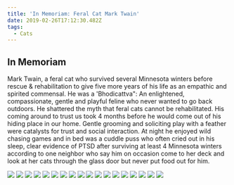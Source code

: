 ```yaml
---
title: 'In Memoriam: Feral Cat Mark Twain'
date: 2019-02-26T17:12:30.482Z
tags:
  - Cats
---
```

## In Memoriam

Mark Twain, a feral cat who survived several Minnesota winters before rescue & rehabilitation to give five more years of his life as an empathic and spirited commensal. He was a 'Bhodicattva": An enlightened, compassionate, gentle and playful feline who never wanted to go back outdoors. He shattered the myth that feral cats cannot be rehabilitated. His coming around to trust us took 4 months before he would come out of his hiding place in our home. Gentle grooming and soliciting play with a feather were catalysts for trust and social interaction. At night he enjoyed wild chasing games and in bed was a cuddle puss who often cried out in his sleep, clear evidence of PTSD after surviving at least 4 Minnesota winters according to one neighbor who say him on occasion come to her deck and look at her cats through the glass door but never put food out for him. 

![](/img/mark-twain1.gif)
![](/img/mark-twain2.gif)
![](/img/mark-twain3.gif)
![](/img/mark-twain4.gif)
![](/img/mark-twain5.gif)
![](/img/mark-twain6.gif)
![](/img/mark-twain7.gif)
![](/img/mark-twain8.gif)
![](/img/mark-twain9.gif)
![](/img/mark-twain10.gif)
![](/img/mark-twain11.jpg)
![](/img/mark-twain12.gif)
![](/img/mark-twain13.gif)
![](/img/mark-twain14.gif)
![](/img/mark-twain15.gif)
![](/img/mark-twain16.gif)
![](/img/mark-twain17.gif)
![](/img/mark-twain18.gif)
